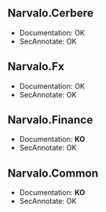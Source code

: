 
Narvalo.Cerbere
---------------

- Documentation: OK
- SecAnnotate: OK

Narvalo.Fx
------------

- Documentation: OK
- SecAnnotate: OK

Narvalo.Finance
---------------

- Documentation: **KO**
- SecAnnotate: OK

Narvalo.Common
--------------

- Documentation: **KO**
- SecAnnotate: OK
